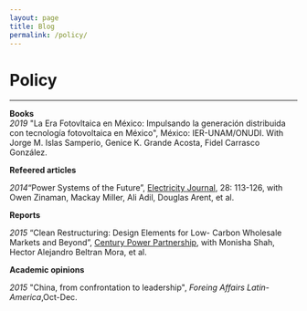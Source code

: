 ```yaml
---
layout: page
title: Blog
permalink: /policy/
---
```


# Policy
-----------

**Books**
<br />
_2019_ "La Era Fotovltaica en México: Impulsando la generación distribuida con tecnología fotovoltaica en México", México: IER-UNAM/ONUDI. With Jorge M. Islas Samperio, Genice K. Grande Acosta, Fidel Carrasco González.
<br />

**Refeered articles**

_2014_“Power Systems of the Future”, <a href="http://www.nrel.gov/docs/fy15osti/62611.pdfThe">Electricity Journal</a>, 28: 113-126, with Owen Zinaman, Mackay Miller, Ali Adil, Douglas Arent, et al.
<br />

**Reports**

_2015_ “Clean Restructuring: Design Elements for Low- Carbon Wholesale Markets and Beyond”, <a href= "http://www.nrel.gov/docs/fy16osti/66105.pdf21t">Century Power Partnership</a>, with Monisha Shah, Hector Alejandro Beltran Mora, et al.

**Academic opinions**

_2015_ "China, from confrontation to leadership", _Foreing Affairs Latin-America_,Oct-Dec.
<br />
